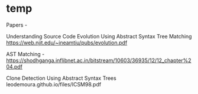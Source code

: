 # temp


Papers - 

Understanding Source Code Evolution Using Abstract Syntax Tree Matching
https://web.njit.edu/~ineamtiu/pubs/evolution.pdf

AST Matching - 
https://shodhganga.inflibnet.ac.in/bitstream/10603/36935/12/12_chapter%204.pdf


Clone Detection Using Abstract Syntax Trees
leodemoura.github.io/files/ICSM98.pdf
